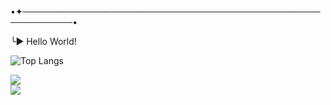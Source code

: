 •✦──────────────────────────────────────────────────────────•

╰► Hello World! 

![Top Langs](https://github-readme-stats.vercel.app/api/top-langs/?username=anuraghazra&hide_progress=true)

<div>
 <a href="https://instagram.com/luise.lizie?igshid=OGQ5ZDc2ODk2ZA==" target="_blank"><img loading="lazy" src="https://img.shields.io/badge/-Instagram-%23E4405F?style=for-the-badge&logo=instagram&logoColor=white" target="_blank"></a>

<div>
 <img src="https://www.icegif.com/wp-content/uploads/2021/12/icegif-1127.gif"/>
</div>


